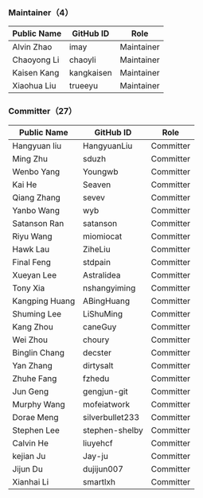 ### **Maintainer**（4）

| Public Name   | GitHub ID    |   Role    |
| ------------- | ------------ | ----------|
| Alvin Zhao    | imay         | Maintainer|
| Chaoyong Li   | chaoyli      | Maintainer|
| Kaisen Kang   | kangkaisen   | Maintainer|
| Xiaohua Liu   | trueeyu      | Maintainer|

### **Committer**（27）

| Public Name   | GitHub ID      | Role     |
| ------------- | ------------   | -------- |
| Hangyuan liu  | HangyuanLiu    | Committer|
| Ming Zhu      | sduzh          | Committer|
| Wenbo Yang    | Youngwb        | Committer|
| Kai He        | Seaven         | Committer|
| Qiang Zhang   | sevev          | Committer|
| Yanbo Wang    | wyb            | Committer|
| Satanson Ran  | satanson       | Committer|
| Riyu Wang     | miomiocat      | Committer|
| Hawk Lau      | ZiheLiu        | Committer|
| Final Feng    | stdpain        | Committer|
| Xueyan Lee    | Astralidea     | Committer|
| Tony Xia      | nshangyiming   | Committer|
| Kangping Huang| ABingHuang     | Committer|
| Shuming Lee   | LiShuMing      | Committer|
| Kang Zhou     | caneGuy        | Committer|
| Wei  Zhou     | choury         | Committer|
| Binglin Chang | decster        | Committer|
| Yan Zhang     | dirtysalt      | Committer|
| Zhuhe Fang    | fzhedu         | Committer|
| Jun Geng      | gengjun-git    | Committer|
| Murphy Wang   | mofeiatwork    | Committer|
| Dorae Meng    | silverbullet233| Committer|
| Stephen Lee   | stephen-shelby | Committer|
| Calvin He     | liuyehcf       | Committer|
| kejian Ju     | Jay-ju         | Committer|
| Jijun Du      | dujijun007     | Committer|
| Xianhai Li    | smartlxh       | Committer|
